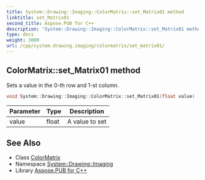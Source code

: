 ```yaml
---
title: System::Drawing::Imaging::ColorMatrix::set_Matrix01 method
linktitle: set_Matrix01
second_title: Aspose.PUB for C++
description: 'System::Drawing::Imaging::ColorMatrix::set_Matrix01 method. Sets a value in the 0-th row and 1-st column in C++.'
type: docs
weight: 3000
url: /cpp/system.drawing.imaging/colormatrix/set_matrix01/
---
```

## ColorMatrix::set_Matrix01 method


Sets a value in the 0-th row and 1-st column.

```cpp
void System::Drawing::Imaging::ColorMatrix::set_Matrix01(float value)
```


| Parameter | Type | Description |
| --- | --- | --- |
| value | float | A value to set |

## See Also

* Class [ColorMatrix](../)
* Namespace [System::Drawing::Imaging](../../)
* Library [Aspose.PUB for C++](../../../)
